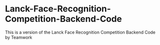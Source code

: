 # Lanck-Face-Recognition-Competition-Backend-Code
This is a version of the Lanck Face Recognition Competition Backend Code by Teamwork
